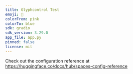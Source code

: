```yaml
---
title: Glyphcontrol Test
emoji: 🏢
colorFrom: pink
colorTo: blue
sdk: gradio
sdk_version: 3.29.0
app_file: app.py
pinned: false
license: mit
---
```


Check out the configuration reference at https://huggingface.co/docs/hub/spaces-config-reference
